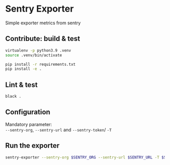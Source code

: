 # Sentry Exporter

Simple exporter metrics from sentry

## Contribute: build & test

```sh
virtualenv -p python3.9 .venv
source .venv/bin/activate

pip install -r requirements.txt
pip install -e .
```

## Lint & test

```sh
black .
```

## Configuration

Mandatory parameter:  
`--sentry-org`, `--sentry-url` and `--sentry-token`/ `-T`

## Run the exporter

```sh
sentry-exporter --sentry-org $SENTRY_ORG --sentry-url $SENTRY_URL -T $SENTRY_KEY
```
